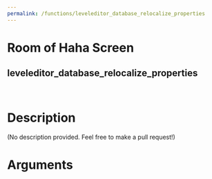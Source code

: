 ```yaml
---
permalink: /functions/leveleditor_database_relocalize_properties
---
```

# Room of Haha Screen  
## leveleditor_database_relocalize_properties  
&nbsp;  
# Description  
(No description provided. Feel free to make a pull request!) 
&nbsp;  
# Arguments


